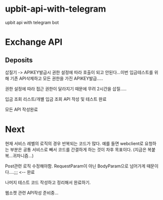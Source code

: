# upbit-api-with-telegram
upbit api with telegram bot


# Exchange API

## Deposits

삽질기 -> APIKEY발급시 권한 설정에 따라 호출이 되고 안된다...이번 입금테스트를 위해 기존 API삭제하고 모든 권한을 가진 APIKEY발급.....

권한 설정에 따라 접근 권한이 달라지기 때문에 무려 2시간을 삽질.....

입금 조회 리스트/개별 입금 조회 API 작성 및 테스트 완료

모든 API 작성완료

# Next
현재 서비스 레벨의 로직의 경우 반복되는 코드가 많다. 예를 들면 webclient로 요청하는 부분은 공통 서비스로 빼서 코드를 간결하게 하는 것이 차후 목표이다.
(지금은 복붙복...귀차니즘...)

Post관련 로직 수정해야함. RequestParam이 아닌 BodyParam으로 넘어가게 때문이다....;;; <-- 완료

나머지 테스트 코드 작성하고 정리해서 완료하기.

웹소켓 관련 API작성 준비중...